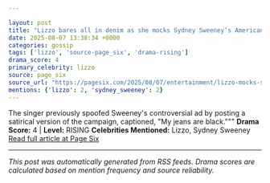 ```yaml
---

layout: post
title: "Lizzo bares all in denim as she mocks Sydney Sweeney’s American Eagle campaign — again — with new song"""
date: 2025-08-07 13:38:34 +0000
categories: gossip
tags: ['lizzo', 'source-page_six', 'drama-rising']
drama_score: 4
primary_celebrity: lizzo
source: page_six
source_url: "https://pagesix.com/2025/08/07/entertainment/lizzo-mocks-sydney-sweeneys-american-eagle-campaign-again-with-new-song/"""
mentions: {'lizzo': 2, 'sydney_sweeney': 2}
---
```


The singer previously spoofed Sweeney's controversial ad by posting a satirical version of the campaign, captioned, "My jeans are black.""" **Drama Score:** 4 | **Level:** RISING **Celebrities Mentioned:** Lizzo, Sydney Sweeney [Read full article at Page Six](https://pagesix.com/2025/08/07/entertainment/lizzo-mocks-sydney-sweeneys-american-eagle-campaign-again-with-new-song/)

---

*This post was automatically generated from RSS feeds. Drama scores are calculated based on mention frequency and source reliability.*